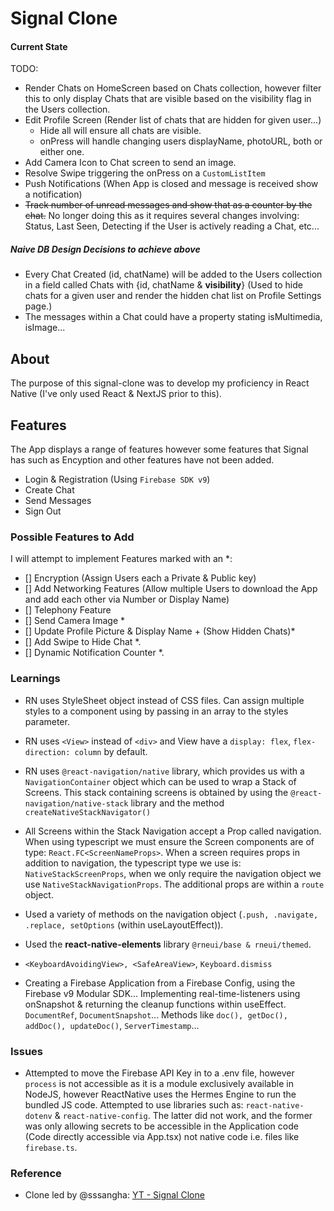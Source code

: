# Signal Clone

#### Current State

TODO:

- Render Chats on HomeScreen based on Chats collection, however filter this to only display Chats that are visible based on the visibility
  flag in the Users collection.
- Edit Profile Screen (Render list of chats that are hidden for given user...)
  - Hide all will ensure all chats are visible.
  - onPress will handle changing users displayName, photoURL, both or either one.
- Add Camera Icon to Chat screen to send an image.
- Resolve Swipe triggering the onPress on a `CustomListItem`
- Push Notifications (When App is closed and message is received show a notification)
- ~~Track number of unread messages and show that as a counter by the chat.~~ No longer doing this as it requires several changes involving: Status, Last Seen, Detecting if the User is actively reading a Chat, etc...

##### Naive DB Design Decisions to achieve above

- Every Chat Created (id, chatName) will be added to the Users collection in a field called Chats with {id, chatName & **visibility**} (Used to hide chats for a given user and render the hidden chat list on Profile Settings page.)
- The messages within a Chat could have a property stating isMultimedia, isImage...

## About

The purpose of this signal-clone was to develop my proficiency in React Native (I've only used React & NextJS prior to this).

## Features

The App displays a range of features however some features that Signal has such as Encyption and other features have not been added.

- Login & Registration (Using `Firebase SDK v9`)
- Create Chat
- Send Messages
- Sign Out

### Possible Features to Add

I will attempt to implement Features marked with an \*:

- [] Encryption (Assign Users each a Private & Public key)
- [] Add Networking Features (Allow multiple Users to download the App and add each other via Number or Display Name)
- [] Telephony Feature
- [] Send Camera Image \*
- [] Update Profile Picture & Display Name + (Show Hidden Chats)\*
- [] Add Swipe to Hide Chat \*.
- [] Dynamic Notification Counter \*.

### Learnings

- RN uses StyleSheet object instead of CSS files. Can assign multiple styles to a component using by passing in an array to the styles parameter.
- RN uses `<View>` instead of `<div>` and View have a `display: flex`, `flex-direction: column` by default.
- RN uses `@react-navigation/native` library, which provides us with a `NavigationContainer` object which can be used to wrap a Stack of Screens. This stack containing screens is obtained by using the `@react-navigation/native-stack` library and the method `createNativeStackNavigator()`
- All Screens within the Stack Navigation accept a Prop called navigation. When using typescript we must ensure the Screen components are of type: `React.FC<ScreenNameProps>`. When a screen requires props in addition to navigation, the typescript type we use is: `NativeStackScreenProps`, when we only require the navigation object we use `NativeStackNavigationProps`. The additional props are within a `route` object.
- Used a variety of methods on the navigation object (`.push, .navigate, .replace, setOptions` (within useLayoutEffect)).

- Used the **react-native-elements** library `@rneui/base & rneui/themed`.
- `<KeyboardAvoidingView>, <SafeAreaView>`, `Keyboard.dismiss`

- Creating a Firebase Application from a Firebase Config, using the Firebase v9 Modular SDK... Implementing real-time-listeners using onSnapshot & returning the cleanup functions within useEffect. `DocumentRef`, `DocumentSnapshot`... Methods like `doc(), getDoc(), addDoc(), updateDoc()`, `ServerTimestamp`...

### Issues

- Attempted to move the Firebase API Key in to a .env file, however `process` is not accessible as it is a module exclusively available in NodeJS, however ReactNative uses the Hermes Engine to run the bundled JS code. Attempted to use libraries such as: `react-native-dotenv` & `react-native-config`. The latter did not work, and the former was only allowing secrets to be accessible in the Application code (Code directly accessible via App.tsx) not native code i.e. files like `firebase.ts`.

### Reference

- Clone led by @sssangha: [YT - Signal Clone](https://www.youtube.com/watch?v=MJzmZ9qmdaE)
